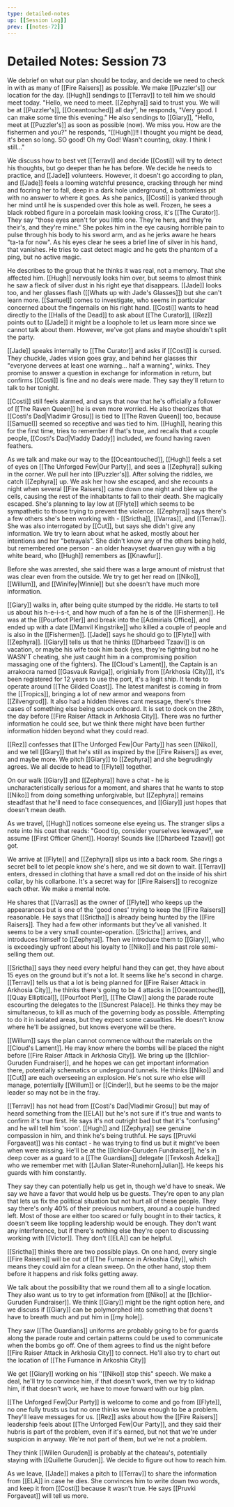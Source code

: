 ```yaml
---
type: detailed-notes
up: [[Session Log]]
prev: [[notes-72]]
---
```


# Detailed Notes: Session 73

We debrief on what our plan should be today, and decide we need to check in with as many of [[Fire Raisers]] as possible. We make [[Puzzler's]] our location for the day. [[Hugh]] sendings to [[Terrav]] to tell him we should meet today. "Hello, we need to meet. [[Zephyra]] said to trust you. We will be at [[Puzzler's]], [[Oceantouched]] all day", he responds, "Very good. I can make some time this evening." He also sendings to [[Giary]], "Hello, meet at [[Puzzler's]] as soon as possible (now). We miss you. How are the fishermen and you?" he responds, "[[Hugh]]!! I thought you might be dead, it's been so long. SO good! Oh my God! Wasn't counting, okay. I think I still..."

We discuss how to best vet [[Terrav]] and decide [[Costi]] will try to detect his thoughts, but go deeper than he has before. We decide he needs to practice, and [[Jade]] volunteers. However, it doesn't go according to plan, and [[Jade]] feels a looming watchful presence, cracking through her mind and focring her to fall, deep in a dark hole underground, a bottomless pit with no answer to where it goes. As she panics, [[Costi]] is yanked through her mind until he is suspended over this hole as well. Frozen, he sees a black robbed figure in a porcelain mask looking cross, it's [[The Curator]]. They say "those eyes aren't for you little one. They're hers, and they're their's, and they're mine." She pokes him in the eye causing horrible pain to pulse through his body to his sword arm, and as he jerks aware he hears "ta-ta for now". As his eyes clear he sees a brief line of silver in his hand, that vanishes. He tries to cast detect magic and he gets the phantom of a ping, but no active magic. 

He describes to the group that he thinks it was real, not a memory. That she affected him. [[Hugh]] nervously looks him over, but seems to almost think he saw a fleck of silver dust in his right eye that disappears. [[Jade]] looks too, and her glasses flash ([[Whats up with Jade's Glasses]]) but she can't learn more. [[Samuel]] comes to investigate, who seems in particular concerned about the fingernails on his right hand. [[Costi]] wants to head directly to the [[Halls of the Dead]] to ask about [[The Curator]], [[Rez]] points out to [[Jade]] it might be a loophole to let us learn more since we cannot talk about them. However, we've got plans and maybe shouldn't split the party. 

[[Jade]] speaks internally to [[The Curator]] and asks if [[Costi]] is cursed. They chuckle, Jades vision goes gray, and behind her glasses thir "everyone dervees at least one warning... half a warning", winks. They promise to answer a question in exchange for information in return, but confirms [[Costi]] is fine and no deals were made. They say they'll return to talk to her tonight.

[[Costi]] still feels alarmed, and says that now that he's officially a follower of [[The Raven Queen]] he is even more worried. He also theorizes that [[Costi's Dad|Vladimir Grosu]] is tied to [[The Raven Queen]] too, because [[Samuel]] seemed so receptive and was tied to him. [[Hugh]], hearing this for the first time, tries to remember if that's true, and recalls that a couple people, [[Costi's Dad|Vladdy Daddy]] included, we found having raven feathers.

As we talk and make our way to the [[Oceantouched]], [[Hugh]] feels a set of eyes on [[The Unforged Few|Our Party]], and sees a [[Zephyra]] sulking in the corner. We pull her into [[Puzzler's]]. After solving the riddles, we catch [[Zephyra]] up. We ask her how she escaped, and she recounts a night when several [[Fire Raisers]] came down one night and blew up the cells, causing the rest of the inhabitants to fall to their death. She magically escaped. She's planning to lay low at [[Flyte]] which seems to be sympathetic to those trying to prevent the violence. [[Zephyra]] says there's a few others she's been working with - [[Srictha]], [[Varras]], and [[Terrav]]. She was also interrogated by [[Cut]],  but says she didn't give any information. We try to learn about what he asked, mostly about her intentions and her "betrayals". She didn't know any of the others being held, but remembered one person - an older heavyset dwarven guy with a big white beard, who [[Hugh]] remembers as [[Knawfur]]. 

Before she was arrested, she said there was a large amount of mistrust that was clear even from the outside. We try to get her read on [[Niko]], [[Willum]], and [[Winifey|Winnie]] but she doesn't have much more information.  

[[Giary]] walks in, after being quite stumped by the riddle. He starts to tell us about his h-e-i-s-t, and how much of a fan he is of the [[Fishermen]]. He was at the [[Pourfoot PIer]] and break into the [[Admirials Office]], and ended up with a date [[Manvil Kingstrike]] who killed a couple of people and is also in the [[Fishermen]]. [[Jade]] says he should go to [[Flyte]] with [[Zephyra]]. [[Giary]] tells us that he thinks [[Dharbeed Tzaavi]] is on vacation, or maybe his wife took him back (yes, they're fighting but no he WASN'T cheating, she just caught him in a compromising position massaging one of the fighters). The [[Cloud's Lament]], the Captain is an arrakocra named [[Gasvauk Raviga]], originially from [[Arkhosia (City)]], it's been registered for 12 years to use the port, it's a legit ship. It tends to operate around [[The Gilded Coast]]. The latest manifest is coming in from the [[Tropics]], bringing a lot of new armor and weapons from [[Zilvengrod]]. It also had a hidden thieves cant message, there's three cases of something else being snuck onboard. It is set to dock on the 28th, the day before [[Fire Raiser Attack in Arkhosia City]]. There was no further information he could see, but we think there might have been further information hidden beyond what they could read. 

[[Rez]] confesses that [[The Unforged Few|Our Party]] has seen [[Niko]], and we tell [[Giary]] that he's still as inspired by the [[Fire Raisers]] as ever, and maybe more. We pitch [[Giary]] to [[Zephyra]] and she begrudingly agrees. We all decide to head to [[Flyte]] together.

On our walk [[Giary]] and [[Zephyra]] have a chat - he is uncharacteristically serious for a moment, and shares that he wants to stop [[Niko]] from doing something unforgivable, but [[Zephyra]] remains steadfast that he'll need to face consequences, and [[Giary]] just hopes that doesn't mean death. 

As we travel, [[Hugh]] notices someone else eyeing us. The stranger slips a note into his coat that reads: "Good tip, consider yourselves leewayed", we assume [[First Officer Ghent]]. Hooray! Sounds like [[Dharbeed Tzaavi]] got got. 

We arrive at [[Flyte]] and [[Zephyra]] slips us into a back room. She rings a secret bell to let people know she's here, and we sit down to wait.  [[Terrav]] enters, dressed in clothing that have a small red dot on the inside of his shirt collar, by his collarbone. It's a secret way for [[Fire Raisers]] to recognize each other. We make a mental note. 

He shares that [[Varras]] as the owner of [[Flyte]] who keeps up the appearances but is one of the 'good ones' trying to keep the [[Fire Raisers]] reasonable. He says that [[Srictha]] is already being hunted by the [[Fire Raisers]]. They had a few other informants but they've all vanished. It seems to be a very small counter-operation. [[Srictha]] arrives, and introduces himself to [[Zephyra]]. Then we introduce them to [[Giary]], who is exceedingly upfront about his loyalty to [[Niko]] and his past role semi-selling them out. 

[[Srictha]] says they need every helpful hand they can get, they have about 15 eyes on the ground but it's not a lot. It seems like he's second in charge. [[Terrav]] tells us that a lot is being planned for [[Fire Raiser Attack in Arkhosia City]], he thinks there's going to be 4 attacks in [[Oceantouched]], [[Quay Elliptical]], [[Pourfoot PIer]], [[The Claw]] along the parade route escourting the delegates to the [[Suncrest Palace]]. He thinks they may be simultaneous, to kill as much of the governing body as possible. Attempting to do it in isolated areas, but they expect some casualties. He doesn't know where he'll be assigned, but knows everyone will be there. 

[[Willum]] says the plan cannot commence without the materials on the [[Cloud's Lament]]. He may know where the bombs will be placed the night before [[Fire Raiser Attack in Arkhosia City]]. We bring up the [[Ichlior-Guruden Fundraiser]], and he hopes we can get important information there, potentially schematics or undergound tunnels. He thinks [[Niko]] and [[Cut]] are each overseeing an explosion. He's not sure who else will manage, potentially [[Willum]] or [[Cinder]], but he seems to be the major leader so may not be in the fray. 

[[Terrav]] has not head from [[Costi's Dad|Vladimir Grosu]] but may of heard something from the [[ELA]] but he's not sure if it's true and wants to confirm it's true first. He says it's not outright bad but that it's "confusing" and he will tell him 'soon'. [[Hugh]] and [[Zephyra]] see genuine compassion in him, and think he's being truthful.  He says [[Pruvki Forgaveat]] was his contact - he was trying to find us but it might've been when were missing. He'll be at the [[Ichlior-Guruden Fundraiser]], he's in deep cover as a guard to a [[The Guardians]] delegate [[Tevkosh Adelka]] who we remember met with [[Julian Slater-Runehorn|Julian]]. He keeps his guards with him constantly. 

They say they can potentially help us get in, though we'd have to sneak. We say we have a favor that would help us be guests. They're open to any plan that lets us fix the political situation but not hurt all of these people. They say there's only 40% of their previous numbers, around a couple hundred left. Most of those are either too scared or fully bought in to their tactics, it doesn't seem like toppling leadership would be enough. They don't want any interference, but if there's nothing else they're open to discussing working with [[Victor]]. They don't [[ELA]] can be helpful. 

[[Srictha]] thinks there are two possible plays. On one hand, every single [[Fire Raisers]] will be out of  [[The Furnance in Arkoshia City]], which means they could aim for a clean sweep. On the other hand, stop them before it happens and risk folks getting away. 

We talk about the possibility that we round them all to a single location. They also want us to try to get information from [[Niko]] at the [[Ichlior-Guruden Fundraiser]]. We think [[Giary]] might be the right option here, and we discuss if [[Giary]] can be polymorphed into something that doens't have to breath much and put him in [[my hole]]. 

They saw [[The Guardians]] uniforms are probably going to be for guards along the parade route and certain patterns could be used to communicate when the bombs go off. One of them agrees to find us the night before [[Fire Raiser Attack in Arkhosia City]] to connect. He'll also try to chart out the location of [[The Furnance in Arkoshia City]]

We get [[Giary]] working on his ''[[Niko]] stop this" speech. We make a deal, he'll try to convince him, if that doesn't work, then we try to kidnap him, if that doesn't work, we have to move forward with our big plan. 

[[The Unforged Few|Our Party]] is welcome to come and go from [[Flyte]], no one fully trusts us but no one thinks we know enough to be a problem. They'll leave messages for us. [[Rez]] asks about how the [[Fire Raisers]] leadership feels about [[The Unforged Few|Our Party]], and they said their hubris is part of the problem, even if it's earned, but not that we're under suspicion in anyway. We're not part of them, but we're not a problem. 

They think [[Willen Guruden]] is probably at the chateau's, potentially staying with [[Quillette Guruden]]. We decide to figure out how to reach him.

As we leave, [[Jade]] makes a pitch to [[Terrav]] to share the information from [[ELA]] in case he dies. She convinces him to write down two words, and keep it from [[Costi]] because it wasn't true. He says [[Pruvki Forgaveat]] will tell us more. 



